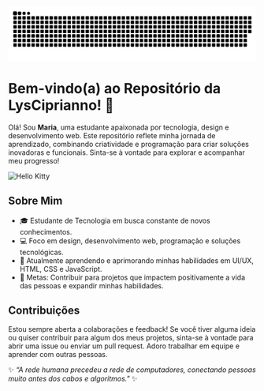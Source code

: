 
<picture align="center">
<source media="(prefers-color-scheme: dark)" srcset="https://raw.githubusercontent.com/lysciprianno/lysciprianno/output/github-contribution-grid-snake-dark.svg">
<source media="(prefers-color-scheme: light)" srcset="https://raw.githubusercontent.com/lysciprianno/lysciprianno/output/github-contribution-grid-snake-dark.svg">
<img align="center" alt="github contribution grid snake animation" src="https://raw.githubusercontent.com/lysciprianno/lysciprianno/output/github-contribution-grid-snake.svg">
</picture>

# Bem-vindo(a) ao Repositório da LysCiprianno! 🌟
Olá! Sou **Maria**, uma estudante apaixonada por tecnologia, design e desenvolvimento web. Este repositório reflete minha jornada de aprendizado, combinando criatividade e programação para criar soluções inovadoras e funcionais. Sinta-se à vontade para explorar e acompanhar meu progresso!

![Hello Kitty](https://media4.giphy.com/media/v1.Y2lkPTc5MGI3NjExanpmMG9vYmc3aTdoZnJyN2dnODI0NTdraHN4ODVpd2doMzFid211aiZlcD12MV9pbnRlcm5hbF9naWZfYnlfaWQmY3Q9cw/SUDlY2gyDtd3lSFPKs/giphy.webp)
 
## Sobre Mim
- 🎓 Estudante de Tecnologia em busca constante de novos conhecimentos.
- 💻 Foco em design, desenvolvimento web, programação e soluções tecnológicas.
- 🌱 Atualmente aprendendo e aprimorando minhas habilidades em UI/UX, HTML, CSS e JavaScript.
- 🎯 Metas: Contribuir para projetos que impactem positivamente a vida das pessoas e expandir minhas habilidades.
## Contribuições
Estou sempre aberta a colaborações e feedback! Se você tiver alguma ideia ou quiser contribuir para algum dos meus projetos, sinta-se à vontade para abrir uma issue ou enviar um pull request. Adoro trabalhar em equipe e aprender com outras pessoas.

✨ _“A rede humana precedeu a rede de computadores, conectando pessoas muito antes dos cabos e algoritmos."_ ✨
